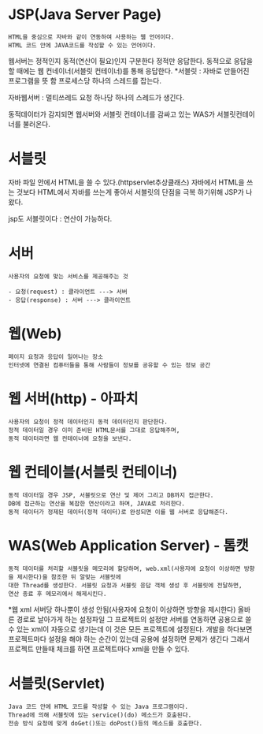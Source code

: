# JSP(Java Server Page)
	HTML을 중심으로 자바와 같이 연동하여 사용하는 웹 언어이다.
	HTML 코드 안에 JAVA코드를 작성할 수 있는 언어이다.
        
웹서버는 정적인지 동적(연산이 필요)인지 구분한다 정적만 응답한다.
동적으로 응답을 할 때에는 웹 컨네이너(서블릿 컨테이너)를 통해 응답한다.
*서블릿 : 자바로 만들어진 프로그램을 뜻 함 프로세스당 하나의 스레드를 잡는다.

자바웹서버 : 멀티쓰레드 요청 하나당 하나의 스레드가 생긴다.

동적데이터가 감지되면 웹서버와 서블릿 컨테이너를 감싸고 있는 WAS가 서블릿컨테이너를 불러온다.

# 서블릿
자바 파일 안에서 HTML을 쓸 수 있다.(httpservlet추상클래스)
자바에서 HTML을 쓰는 것보다 HTML에서 자바를 쓰는게 좋아서
서블릿의 단점을 극복 하기위해 JSP가 나왔다.

jsp도 서블릿이다 : 연산이 가능하다.

# 서버 
	사용자의 요청에 맞는 서비스를 제공해주는 것

	- 요청(request) : 클라이언트 ---> 서버
	- 응답(response) : 서버 ---> 클라이언트

# 웹(Web)
	페이지 요청과 응답이 일어나는 장소
	인터넷에 연결된 컴퓨터들을 통해 사람들이 정보를 공유할 수 있는 정보 공간

# 웹 서버(http) - 아파치
	사용자의 요청이 정적 데이터인지 동적 데이터인지 판단한다.
	정적 데이터일 경우 이미 준비된 HTML문서를 그대로 응답해주며,
	동적 데이터라면 웹 컨테이너에 요청을 보낸다.

# 웹 컨테이블(서블릿 컨테이너)
	동적 데이터일 경우 JSP, 서블릿으로 연산 및 제어 그리고 DB까지 접근한다.
	DB에 접근하는 연산을 복잡한 연산이라고 하며, JAVA로 처리한다.
	동적 데이터가 정제된 데이터(정적 데이터)로 완성되면 이를 웹 서버로 응답해준다.

# WAS(Web Application Server) - 톰캣
	동적 데이터를 처리할 서블릿을 메모리에 할당하며, web.xml(사용자에 요청이 이상하면 방향을 제시한다)을 참조한 뒤 알맞는 서블릿에 
	대한 Thread를 생성한다. 서블릿 요청과 서블릿 응답 객체 생성 후 서블릿에 전달하면,
	연산 종료 후 메모리에서 해제시킨다.

*웹 xml 서버당 하나뿐이 생성 안됨(사용자에 요청이 이상하면 방향을 제시한다) 올바른 경로로 날아가게 하는 설정파일 
그 프로젝트의 설정만 
서버를 연동하면 공용으로 쓸 수 있는 xml이 자동으로 생기는데 이 것은 모든 프로젝트에 설정된다.
개발을 하다보면 프로젝트마다 설정을 해야 하는 순간이 있는데 공용에 설정하면 문제가 생긴다
그래서 프로젝트 만들때 체크를 하면 프로젝트마다 xml을 만들 수 있다.

# 서블릿(Servlet)
	Java 코드 안에 HTML 코드를 작성할 수 있는 Java 프로그램이다.
	Thread에 의해 서블릿에 있는 service()(do) 메소드가 호출된다.
	전송 방식 요청에 맞게 doGet()또는 doPost()등의 메소드를 호출한다.
